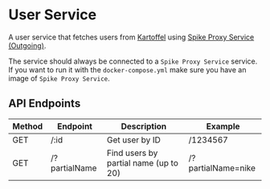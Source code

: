 # User Service

  A user service that fetches users from [Kartoffel](https://github.com/rabiran/Kartoffel) using [Spike Proxy Service (Outgoing)](https://gitlab.com/yesodot/rnd/terminal-rabaz/shared/spike-proxy-service).

  The service should always be connected to a `Spike Proxy Service` service.
  If you want to run it with the `docker-compose.yml` make sure you have an image of `Spike Proxy Service`.

## API Endpoints
| Method 	| Endpoint      | Description                           | Example             |
|---------|---------------|---------------------------------------|---------------------|
| GET     | /:id          | Get user by ID                        | /1234567            |
| GET    	| /?partialName | Find users by partial name (up to 20) | /?partialName=nike	|
